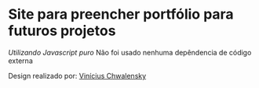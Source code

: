 # Site para preencher portfólio para futuros projetos
*Utilizando Javascript puro*
Não foi usado nenhuma depêndencia de código externa

Design realizado por: [Vinícius Chwalensky](https://github.com/viniciuschwalensky)
